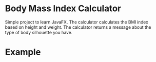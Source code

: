 # Body Mass Index Calculator

Simple project to learn JavaFX. The calculator calculates the BMI index based on height and weight. 
The calculator returns a message about the type of body silhouette you have.

# Example

